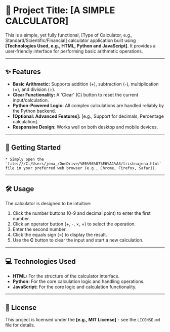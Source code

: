 # 🔢 Project Title: [A SIMPLE CALCULATOR]
This is a simple, yet fully functional, [Type of Calculator, e.g., Standard/Scientific/Financial] calculator application built using **[Technologies Used, e.g., HTML, Python and JavaScript]**. It provides a user-friendly interface for performing basic arithmetic operations.

---

## ✨ Features

* **Basic Arithmetic:** Supports addition (+), subtraction (-), multiplication (×), and division (÷).
* **Clear Functionality:** A 'Clear' (C) button to reset the current input/calculation.
* **Python-Powered Logic:** All complex calculations are handled reliably by the Python backend.
* **[Optional: Advanced Features]:** [e.g., Support for decimals, Percentage calculation].
* **Responsive Design:** Works well on both desktop and mobile devices.

---

## 🚀 Getting Started
 
    * Simply open the `file:///C:/Users/jena_/OneDrive/%E6%96%87%E6%A1%A3/trishnajena.html` file in your preferred web browser (e.g., Chrome, Firefox, Safari).

---

## 🛠️ Usage

The calculator is designed to be intuitive:

1.  Click the number buttons (0-9 and decimal point) to enter the first number.
2.  Click an operator button (+, -, ×, ÷) to select the operation.
3.  Enter the second number.
4.  Click the equals sign (=) to display the result.
5.  Use the **C** button to clear the input and start a new calculation.

---

## 💻 Technologies Used

* **HTML:** For the structure of the calculator interface.
* **Python:** For the core calculation logic and handling operations.
* **JavaScript:** For the core logic and calculation functionality.

---

## 📄 License

This project is licensed under the **[e.g., MIT License]** - see the `LICENSE.md` file for details.
